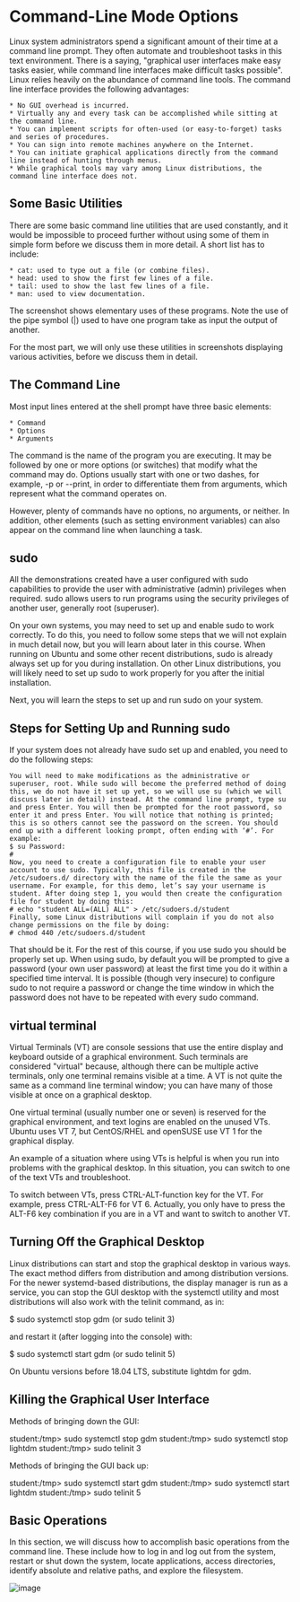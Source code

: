 # Command-Line Mode Options #

Linux system administrators spend a significant amount of their time at a command line prompt. They often automate and troubleshoot tasks in this text environment. There is a saying, "graphical user interfaces make easy tasks easier, while command line interfaces make difficult tasks possible". Linux relies heavily on the abundance of command line tools. The command line interface provides the following advantages:

    * No GUI overhead is incurred.
    * Virtually any and every task can be accomplished while sitting at the command line.
    * You can implement scripts for often-used (or easy-to-forget) tasks and series of procedures.
    * You can sign into remote machines anywhere on the Internet.
    * You can initiate graphical applications directly from the command line instead of hunting through menus.
    * While graphical tools may vary among Linux distributions, the command line interface does not.

## Some Basic Utilities ##
There are some basic command line utilities that are used constantly, and it would be impossible to proceed further without using some of them in simple form before we discuss them in more detail. A short list has to include:

    * cat: used to type out a file (or combine files).
    * head: used to show the first few lines of a file.
    * tail: used to show the last few lines of a file.
    * man: used to view documentation.

The screenshot shows elementary uses of these programs. Note the use of the pipe symbol (|) used to have one program take as input the output of another.

For the most part, we will only use these utilities in screenshots displaying various activities, before we discuss them in detail.

## The Command Line ##
Most input lines entered at the shell prompt have three basic elements:

    * Command
    * Options
    * Arguments

The command is the name of the program you are executing. It may be followed by one or more options (or switches) that modify what the command may do. Options usually start with one or two dashes, for example, -p or --print, in order to differentiate them from arguments, which represent what the command operates on.

However, plenty of commands have no options, no arguments, or neither. In addition, other elements (such as setting environment variables) can also appear on the command line when launching a task.

## sudo ##

All the demonstrations created have a user configured with sudo capabilities to provide the user with administrative (admin) privileges when required. sudo allows users to run programs using the security privileges of another user, generally root (superuser). 

On your own systems, you may need to set up and enable sudo to work correctly. To do this, you need to follow some steps that we will not explain in much detail now, but you will learn about later in this course. When running on Ubuntu and some other recent distributions, sudo is already always set up for you during installation. On other Linux distributions, you will likely need to set up sudo to work properly for you after the initial installation.

Next, you will learn the steps to set up and run sudo on your system.

## Steps for Setting Up and Running sudo ##
If your system does not already have sudo set up and enabled, you need to do the following steps:

    You will need to make modifications as the administrative or superuser, root. While sudo will become the preferred method of doing this, we do not have it set up yet, so we will use su (which we will discuss later in detail) instead. At the command line prompt, type su and press Enter. You will then be prompted for the root password, so enter it and press Enter. You will notice that nothing is printed; this is so others cannot see the password on the screen. You should end up with a different looking prompt, often ending with ‘#’. For example:
    $ su Password:
    #
    Now, you need to create a configuration file to enable your user account to use sudo. Typically, this file is created in the /etc/sudoers.d/ directory with the name of the file the same as your username. For example, for this demo, let’s say your username is student. After doing step 1, you would then create the configuration file for student by doing this:
    # echo "student ALL=(ALL) ALL" > /etc/sudoers.d/student
    Finally, some Linux distributions will complain if you do not also change permissions on the file by doing:
    # chmod 440 /etc/sudoers.d/student

That should be it. For the rest of this course, if you use sudo you should be properly set up. When using sudo, by default you will be prompted to give a password (your own user password) at least the first time you do it within a specified time interval. It is possible (though very insecure) to configure sudo to not require a password or change the time window in which the password does not have to be repeated with every sudo command.

## virtual terminal ##
Virtual Terminals (VT) are console sessions that use the entire display and keyboard outside of a graphical environment. Such terminals are considered "virtual" because, although there can be multiple active terminals, only one terminal remains visible at a time. A VT is not quite the same as a command line terminal window; you can have many of those visible at once on a graphical desktop.

One virtual terminal (usually number one or seven) is reserved for the graphical environment, and text logins are enabled on the unused VTs. Ubuntu uses VT 7, but CentOS/RHEL and openSUSE use VT 1 for the graphical display.

An example of a situation where using VTs is helpful is when you run into problems with the graphical desktop. In this situation, you can switch to one of the text VTs and troubleshoot.

To switch between VTs, press CTRL-ALT-function key for the VT. For example, press CTRL-ALT-F6 for VT 6. Actually, you only have to press the ALT-F6 key combination if you are in a VT and want to switch to another VT.

## Turning Off the Graphical Desktop ##

Linux distributions can start and stop the graphical desktop in various ways. The exact method differs from distribution and among distribution versions. For the newer systemd-based distributions, the display manager is run as a service, you can stop the GUI desktop with the systemctl utility and most distributions will also work with the telinit command, as in:

$ sudo systemctl stop gdm (or sudo telinit 3)

and restart it (after logging into the console) with:

$ sudo systemctl start gdm (or sudo telinit 5)

On Ubuntu versions before 18.04 LTS, substitute lightdm for gdm.

## Killing the Graphical User Interface ## 

Methods of bringing down the GUI:

student:/tmp> sudo systemctl stop gdm
student:/tmp> sudo systemctl stop lightdm
student:/tmp> sudo telinit 3
      

Methods of bringing the GUI back up:

student:/tmp> sudo systemctl start gdm
student:/tmp> sudo systemctl start lightdm
student:/tmp> sudo telinit 5

## Basic Operations ##

In this section, we will discuss how to accomplish basic operations from the command line. These include how to log in and log out from the system, restart or shut down the system, locate applications, access directories, identify absolute and relative paths, and explore the filesystem.

![image](https://courses.edx.org/assets/courseware/v1/678d889dcb1112024ef10815f9210a07/asset-v1:LinuxFoundationX+LFS101x+2T2021+type@asset+block/LFS01_ch06_screen11.jpg)

